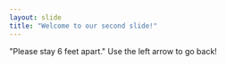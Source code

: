 ```yaml
---
layout: slide
title: "Welcome to our second slide!"
---
```

"Please stay 6 feet apart."
Use the left arrow to go back!
